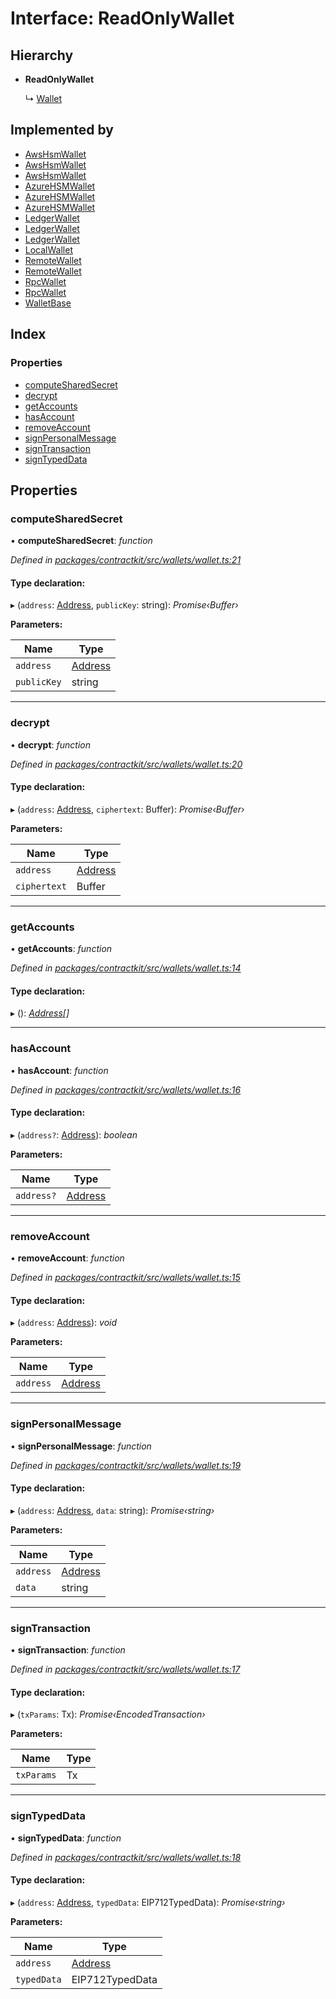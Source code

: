 # Interface: ReadOnlyWallet

## Hierarchy

* **ReadOnlyWallet**

  ↳ [Wallet](_contractkit_src_wallets_wallet_.wallet.md)

## Implemented by

* [AwsHsmWallet](../classes/_contractkit_src_wallets_aws_hsm_wallet_.awshsmwallet.md)
* [AwsHsmWallet](../classes/_contractkit_src_wallets_aws_hsm_wallet_.awshsmwallet.md)
* [AwsHsmWallet](../classes/_contractkit_src_wallets_aws_hsm_wallet_.awshsmwallet.md)
* [AzureHSMWallet](../classes/_contractkit_src_wallets_azure_hsm_wallet_.azurehsmwallet.md)
* [AzureHSMWallet](../classes/_contractkit_src_wallets_azure_hsm_wallet_.azurehsmwallet.md)
* [AzureHSMWallet](../classes/_contractkit_src_wallets_azure_hsm_wallet_.azurehsmwallet.md)
* [LedgerWallet](../classes/_contractkit_src_wallets_ledger_wallet_.ledgerwallet.md)
* [LedgerWallet](../classes/_contractkit_src_wallets_ledger_wallet_.ledgerwallet.md)
* [LedgerWallet](../classes/_contractkit_src_wallets_ledger_wallet_.ledgerwallet.md)
* [LocalWallet](../classes/_contractkit_src_wallets_local_wallet_.localwallet.md)
* [RemoteWallet](../classes/_contractkit_src_wallets_remote_wallet_.remotewallet.md)
* [RemoteWallet](../classes/_contractkit_src_wallets_remote_wallet_.remotewallet.md)
* [RpcWallet](../classes/_contractkit_src_wallets_rpc_wallet_.rpcwallet.md)
* [RpcWallet](../classes/_contractkit_src_wallets_rpc_wallet_.rpcwallet.md)
* [WalletBase](../classes/_contractkit_src_wallets_wallet_.walletbase.md)

## Index

### Properties

* [computeSharedSecret](_contractkit_src_wallets_wallet_.readonlywallet.md#computesharedsecret)
* [decrypt](_contractkit_src_wallets_wallet_.readonlywallet.md#decrypt)
* [getAccounts](_contractkit_src_wallets_wallet_.readonlywallet.md#getaccounts)
* [hasAccount](_contractkit_src_wallets_wallet_.readonlywallet.md#hasaccount)
* [removeAccount](_contractkit_src_wallets_wallet_.readonlywallet.md#removeaccount)
* [signPersonalMessage](_contractkit_src_wallets_wallet_.readonlywallet.md#signpersonalmessage)
* [signTransaction](_contractkit_src_wallets_wallet_.readonlywallet.md#signtransaction)
* [signTypedData](_contractkit_src_wallets_wallet_.readonlywallet.md#signtypeddata)

## Properties

###  computeSharedSecret

• **computeSharedSecret**: *function*

*Defined in [packages/contractkit/src/wallets/wallet.ts:21](https://github.com/celo-org/celo-monorepo/blob/master/packages/contractkit/src/wallets/wallet.ts#L21)*

#### Type declaration:

▸ (`address`: [Address](../modules/_contractkit_src_base_.md#address), `publicKey`: string): *Promise‹Buffer›*

**Parameters:**

Name | Type |
------ | ------ |
`address` | [Address](../modules/_contractkit_src_base_.md#address) |
`publicKey` | string |

___

###  decrypt

• **decrypt**: *function*

*Defined in [packages/contractkit/src/wallets/wallet.ts:20](https://github.com/celo-org/celo-monorepo/blob/master/packages/contractkit/src/wallets/wallet.ts#L20)*

#### Type declaration:

▸ (`address`: [Address](../modules/_contractkit_src_base_.md#address), `ciphertext`: Buffer): *Promise‹Buffer›*

**Parameters:**

Name | Type |
------ | ------ |
`address` | [Address](../modules/_contractkit_src_base_.md#address) |
`ciphertext` | Buffer |

___

###  getAccounts

• **getAccounts**: *function*

*Defined in [packages/contractkit/src/wallets/wallet.ts:14](https://github.com/celo-org/celo-monorepo/blob/master/packages/contractkit/src/wallets/wallet.ts#L14)*

#### Type declaration:

▸ (): *[Address](../modules/_contractkit_src_base_.md#address)[]*

___

###  hasAccount

• **hasAccount**: *function*

*Defined in [packages/contractkit/src/wallets/wallet.ts:16](https://github.com/celo-org/celo-monorepo/blob/master/packages/contractkit/src/wallets/wallet.ts#L16)*

#### Type declaration:

▸ (`address?`: [Address](../modules/_contractkit_src_base_.md#address)): *boolean*

**Parameters:**

Name | Type |
------ | ------ |
`address?` | [Address](../modules/_contractkit_src_base_.md#address) |

___

###  removeAccount

• **removeAccount**: *function*

*Defined in [packages/contractkit/src/wallets/wallet.ts:15](https://github.com/celo-org/celo-monorepo/blob/master/packages/contractkit/src/wallets/wallet.ts#L15)*

#### Type declaration:

▸ (`address`: [Address](../modules/_contractkit_src_base_.md#address)): *void*

**Parameters:**

Name | Type |
------ | ------ |
`address` | [Address](../modules/_contractkit_src_base_.md#address) |

___

###  signPersonalMessage

• **signPersonalMessage**: *function*

*Defined in [packages/contractkit/src/wallets/wallet.ts:19](https://github.com/celo-org/celo-monorepo/blob/master/packages/contractkit/src/wallets/wallet.ts#L19)*

#### Type declaration:

▸ (`address`: [Address](../modules/_contractkit_src_base_.md#address), `data`: string): *Promise‹string›*

**Parameters:**

Name | Type |
------ | ------ |
`address` | [Address](../modules/_contractkit_src_base_.md#address) |
`data` | string |

___

###  signTransaction

• **signTransaction**: *function*

*Defined in [packages/contractkit/src/wallets/wallet.ts:17](https://github.com/celo-org/celo-monorepo/blob/master/packages/contractkit/src/wallets/wallet.ts#L17)*

#### Type declaration:

▸ (`txParams`: Tx): *Promise‹EncodedTransaction›*

**Parameters:**

Name | Type |
------ | ------ |
`txParams` | Tx |

___

###  signTypedData

• **signTypedData**: *function*

*Defined in [packages/contractkit/src/wallets/wallet.ts:18](https://github.com/celo-org/celo-monorepo/blob/master/packages/contractkit/src/wallets/wallet.ts#L18)*

#### Type declaration:

▸ (`address`: [Address](../modules/_contractkit_src_base_.md#address), `typedData`: EIP712TypedData): *Promise‹string›*

**Parameters:**

Name | Type |
------ | ------ |
`address` | [Address](../modules/_contractkit_src_base_.md#address) |
`typedData` | EIP712TypedData |
